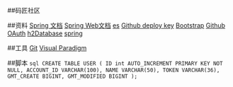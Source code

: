 ##码匠社区

##资料
[Spring  文档](https://spring.io/guides/)
[Spring Web文档](https://spring.io/guides/gs/serving-web-content/#initial)
[es](https://elasticsearch.cn/explore)
[Github deploy key](https://developer.github.com/v3/guides/managing-deploy-keys/#deploy-keys)
[Bootstrap](https://v3.bootcss.com/getting-started/)
[Github OAuth](https://developer.github.com/apps/building-oauth-apps/creating-an-oauth-app/)
[h2Database](https://www.h2database.com/html/main.html)
[spring](https://docs.spring.io/spring-boot/docs/2.0.0.RC1/reference/htmlsingle/#boot-features-embedded-database-support)

##工具
[Git](https://www.git-scm.com/download/)
[Visual Paradigm](https://www.visual-paradigm.com/cn/)

##脚本
``sql
CREATE TABLE USER
(
    ID int AUTO_INCREMENT PRIMARY KEY NOT NULL,
    ACCOUNT_ID VARCHAR(100),
    NAME VARCHAR(50),
    TOKEN VARCHAR(36),
    GMT_CREATE BIGINT,
    GMT_MODIFIED BIGINT
);
``
